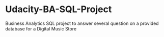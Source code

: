 # Udacity-BA-SQL-Project
Business Analytics SQL project to answer several question on a provided database for a Digital Music Store
